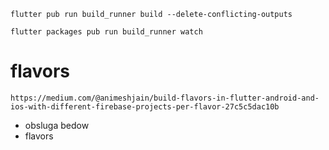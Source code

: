 ```flutter pub run build_runner build --delete-conflicting-outputs```

`flutter packages pub run build_runner watch`


# flavors
`https://medium.com/@animeshjain/build-flavors-in-flutter-android-and-ios-with-different-firebase-projects-per-flavor-27c5c5dac10b`

- obsluga bedow
- flavors

